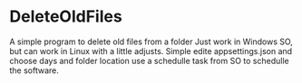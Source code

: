 # DeleteOldFiles
A simple program to delete old files from a folder
Just work in Windows SO, but can work in Linux with a little adjusts. 
Simple edite appsettings.json and choose days and folder location
use a schedulle task from SO to schedulle the software.
